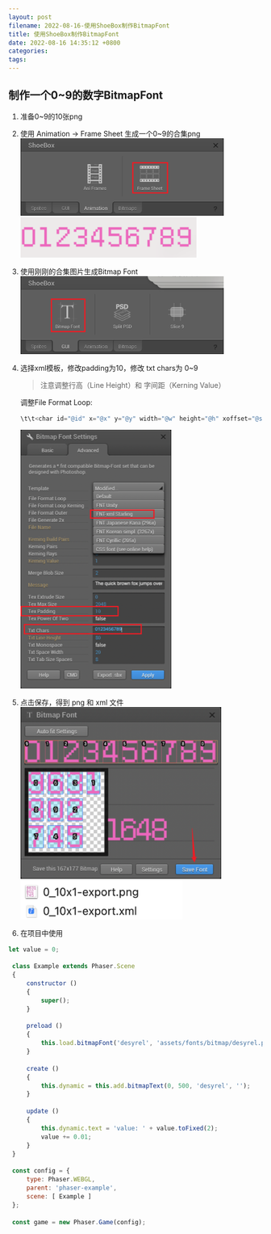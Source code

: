```yaml
---
layout: post
filename: 2022-08-16-使用ShoeBox制作BitmapFont
title: 使用ShoeBox制作BitmapFont
date: 2022-08-16 14:35:12 +0800
categories: 
tags: 
---
```


## 制作一个0~9的数字BitmapFont

1. 准备0~9的10张png

2. 使用 Animation -> Frame Sheet 生成一个0~9的合集png
   <img src="../../images/post/使用ShoeBox制作BitmapFont01.png" style="zoom:40%;" />
   <img src="../../images/post/使用ShoeBox制作BitmapFont02.png" style="zoom:40%;" />

3. 使用刚刚的合集图片生成Bitmap Font
   <img src="../../images/post/使用ShoeBox制作BitmapFont03.png" style="zoom:40%;" />

4. 选择xml模板，修改padding为10，修改 txt  chars为 0~9
   
   >注意调整行高（Line Height）和 字间距（Kerning Value）

   调整File Format Loop:
   
   ```javascript
   \t\t<char id="@id" x="@x" y="@y" width="@w" height="@h" xoffset="@sx" yoffset="@sy" xadvance="@advanceX" letter="@letter" /><!-- @letter -->
   ```

   <img src="../../images/post/使用ShoeBox制作BitmapFont04.png" style="zoom:50%;" />

5. 点击保存，得到 png 和 xml 文件 
   <img src="../../images/post/使用ShoeBox制作BitmapFont05.png" style="zoom:45%;" />
   <img src="../../images/post/使用ShoeBox制作BitmapFont06.png" style="zoom:85%;" />

6. 在项目中使用
   
  ```javascript
  let value = 0;

   class Example extends Phaser.Scene
   {
       constructor ()
       {
           super();
       }

       preload ()
       {
           this.load.bitmapFont('desyrel', 'assets/fonts/bitmap/desyrel.png', 'assets/fonts/bitmap/desyrel.xml');
       }

       create ()
       {
           this.dynamic = this.add.bitmapText(0, 500, 'desyrel', '');
       }

       update ()
       {
           this.dynamic.text = 'value: ' + value.toFixed(2);
           value += 0.01;
       }
   }

   const config = {
       type: Phaser.WEBGL,
       parent: 'phaser-example',
       scene: [ Example ]
   };

   const game = new Phaser.Game(config);
  ```